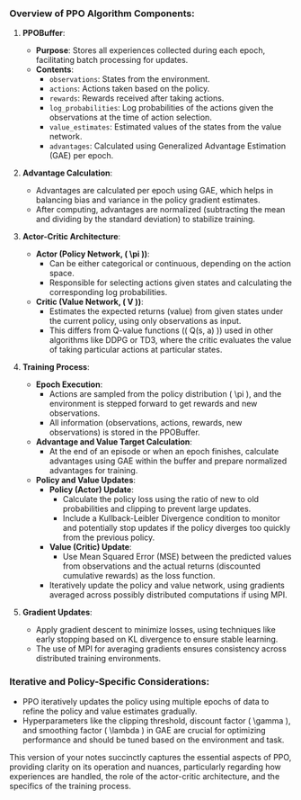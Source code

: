 ### Overview of PPO Algorithm Components:

1. **PPOBuffer**:
   - **Purpose**: Stores all experiences collected during each epoch, facilitating batch processing for updates.
   - **Contents**:
     - `observations`: States from the environment.
     - `actions`: Actions taken based on the policy.
     - `rewards`: Rewards received after taking actions.
     - `log_probabilities`: Log probabilities of the actions given the observations at the time of action selection.
     - `value_estimates`: Estimated values of the states from the value network.
     - `advantages`: Calculated using Generalized Advantage Estimation (GAE) per epoch.

2. **Advantage Calculation**:
   - Advantages are calculated per epoch using GAE, which helps in balancing bias and variance in the policy gradient estimates.
   - After computing, advantages are normalized (subtracting the mean and dividing by the standard deviation) to stabilize training.

3. **Actor-Critic Architecture**:
   - **Actor (Policy Network, \( \pi \))**:
     - Can be either categorical or continuous, depending on the action space.
     - Responsible for selecting actions given states and calculating the corresponding log probabilities.
   - **Critic (Value Network, \( V \))**:
     - Estimates the expected returns (value) from given states under the current policy, using only observations as input.
     - This differs from Q-value functions (\( Q(s, a) \)) used in other algorithms like DDPG or TD3, where the critic evaluates the value of taking particular actions at particular states.

4. **Training Process**:
   - **Epoch Execution**:
     - Actions are sampled from the policy distribution \( \pi \), and the environment is stepped forward to get rewards and new observations.
     - All information (observations, actions, rewards, new observations) is stored in the PPOBuffer.
   - **Advantage and Value Target Calculation**:
     - At the end of an episode or when an epoch finishes, calculate advantages using GAE within the buffer and prepare normalized advantages for training.
   - **Policy and Value Updates**:
     - **Policy (Actor) Update**:
       - Calculate the policy loss using the ratio of new to old probabilities and clipping to prevent large updates.
       - Include a Kullback-Leibler Divergence condition to monitor and potentially stop updates if the policy diverges too quickly from the previous policy.
     - **Value (Critic) Update**:
       - Use Mean Squared Error (MSE) between the predicted values from observations and the actual returns (discounted cumulative rewards) as the loss function.
     - Iteratively update the policy and value network, using gradients averaged across possibly distributed computations if using MPI.

5. **Gradient Updates**:
   - Apply gradient descent to minimize losses, using techniques like early stopping based on KL divergence to ensure stable learning.
   - The use of MPI for averaging gradients ensures consistency across distributed training environments.

### Iterative and Policy-Specific Considerations:
- PPO iteratively updates the policy using multiple epochs of data to refine the policy and value estimates gradually.
- Hyperparameters like the clipping threshold, discount factor \( \gamma \), and smoothing factor \( \lambda \) in GAE are crucial for optimizing performance and should be tuned based on the environment and task.

This version of your notes succinctly captures the essential aspects of PPO, providing clarity on its operation and nuances, particularly regarding how experiences are handled, the role of the actor-critic architecture, and the specifics of the training process.